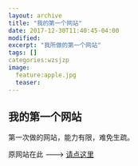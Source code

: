 ```yaml
---
layout: archive
title: "我的第一个网站"
date: 2017-12-30T11:40:45-04:00
modified:
excerpt: "我所做的第一个网站"
tags: []
categories:wzsjzp
image: 
  feature:apple.jpg
  teaser:
---
```


## 我的第一个网站

第一次做的网站，能力有限，难免生疏。

原网站在此  --->  [请点这里](https://jiangbingqian.github.io/SDG/jiangbingqian1.github.io-master/)




<div class="tiles">

</div><!-- /.tiles 把所有categories 有 SDG 的列出来-->